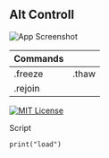 ## Alt Controll

![App Screenshot]()

| Commands             |                                                                 |
| ----------------- | ------------------------------------------------------------------ |
| .freeze | .thaw |
| .rejoin | 

[![MIT License](https://img.shields.io/badge/License-MIT-green.svg)](https://choosealicense.com/licenses/mit/)

Script
```
print("load")
```
